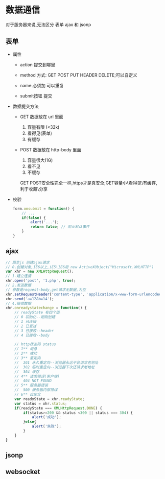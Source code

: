 # 数据通信

对于服务器来说,无法区分 表单 ajax 和 jsonp

## 表单

- 属性

  - action 提交到哪里

  - method 方式: GET POST PUT HEADER DELETE;可以自定义

  - name 必须加 可以重复

  - submit按钮 提交

- 数据提交方法

  - GET 	数据放在 url 里面

    1. 容量有限 (<32k)
    2. 看得见(表单)
    3. 有缓存

  - POST	数据放在 http-body 里面

    1. 容量很大(1G)
    2. 看不见
    3. 不缓存

    GET POST安全性完全一样,https才是真安全;GET容量小\看得见\有缓存,利于收藏\分享

- 校验 

  ``` javascript
  form.onsubmit = function() {
      // ...
      if(false) {
          alert('...');
          return false; // 阻止默认事件
      }
  }
  ```

  

  

## ajax

```javascript
// 原生js 创建ajax请求
// 0.创建对象,IE6以上,iE5\IE6用 new ActiveXObject("Microsoft.XMLHTTP")
var xhr = new XMLHttpRequest();
// 1.建立连接
xhr.open('post', '1.php', true);
// 2.发送数据
// 参数是request-body,get请求无数据,为空
xhr.setRequestHeader('content-type', 'application/x-www-form-urlencoded');
xhr.send('a=12&b=14'); 
// 4.接收数据
xhr.onreadystatechange = function() {
    // readyState 有四个值
    // 0 初始化--刚刚创建
    // 1 已连接
    // 2 已发送
    // 3 已接收--header
    // 4 已接收--body
    
    // http状态码 status
    // 1** 消息
    // 2** 成功
    // 3** 重定向
    //	301 永久重定向--浏览器永远不会请求老地址
    //  302 临时重定向--浏览器下次还请求老地址
    //  304 缓存
    // 4** 请求错误(客户端)
    //  404 NOT FOUND
    // 5** 服务器错误
    //  500 服务器内部错误
    // 6** 自定义
    var readyState = xhr.readyState;
    var status = xhr.status;
    if(readyState === XMLHttpRequest.DONE) {
        if(status>=200 && status <300 || status === 304) {
            alert('成功');
        }else{
            alert('失败');
        }
    }
}
```



## jsonp

## websocket




